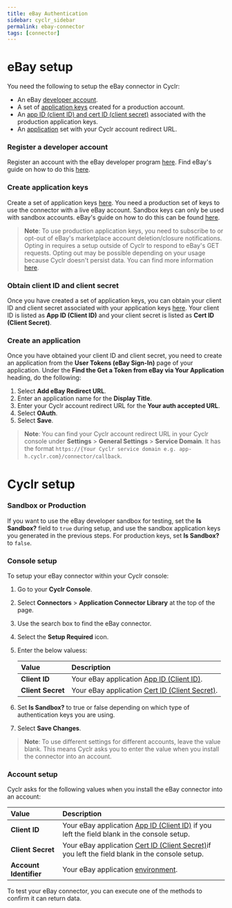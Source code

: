 ```yaml
---
title: eBay Authentication
sidebar: cyclr_sidebar
permalink: ebay-connector
tags: [connector]
---
```


<a name="ebay-setup"></a>

# eBay setup

You need the following to setup the eBay connector in Cyclr:

-   An eBay [developer account](#register-a-developer-account).
-   A set of [application keys](#create-application-keys) created for a production account.
-   An [app ID (client ID) and cert ID (client secret)](#get-a-client-id-and-client-secret) associated with the production application keys.
-   An [application](#create-an-application) set with your Cyclr account redirect URL.

<a name="register-a-developer-account"></a>

### Register a developer account

Register an account with the eBay developer program [here](https://developer.ebay.com/). Find eBay's guide on how to do this [here](https://developer.ebay.com/api-docs/static/gs_join-the-ebay-developers-program.html).

<a name="create-application-keys"></a>

### Create application keys

Create a set of application keys [here](https://developer.ebay.com/my/keys). You need a production set of keys to use the connector with a live eBay account. Sandbox keys can only be used with sandbox accounts. eBay's guide on how to do this can be found [here](https://developer.ebay.com/api-docs/static/gs_create-the-ebay-api-keysets.html).

> **Note**: To use production application keys, you need to subscribe to or opt-out of eBay's marketplace account deletion/closure notifications. Opting in requires a setup outside of Cyclr to respond to eBay's GET requests. Opting out may be possible depending on your usage because Cyclr doesn't persist data. You can find more information [here](https://developer.ebay.com/marketplace-account-deletion).

<a name="obtain-client-id-and-client-secret"></a>

### Obtain client ID and client secret

Once you have created a set of application keys, you can obtain your client ID and client secret associated with your application keys [here](https://developer.ebay.com/my/keys). Your client ID is listed as **App ID (Client ID)** and your client secret is listed as **Cert ID (Client Secret)**.

<a name="create-an-application"></a>

### Create an application

Once you have obtained your client ID and client secret, you need to create an application from the **User Tokens (eBay Sign-In)** page of your application. Under the **Find the Get a Token from eBay via Your Application** heading, do the following:

1. Select **Add eBay Redirect URL**.
2. Enter an application name for the **Display Title**.
3. Enter your Cyclr account redirect URL for the **Your auth accepted URL**.
4. Select **OAuth**.
5. Select **Save**.

> **Note**: You can find your Cyclr account redirect URL in your Cyclr console under **Settings** > **General Settings** > **Service Domain**. It has the format `https://{Your Cyclr service domain e.g. app-h.cyclr.com}/connector/callback`.

<a name="cyclr-set-up"></a>

# Cyclr setup

<a name="sandbox-or-production"></a>

### Sandbox or Production

If you want to use the eBay developer sandbox for testing, set the **Is Sandbox?** field to `true` during setup, and use the sandbox application keys you generated in the previous steps. For production keys,  set **Is Sandbox?** to `false`.

<a name="console-setup"></a>

### Console setup

To setup your eBay connector within your Cyclr console:

1. Go to your **Cyclr Console**.
2. Select **Connectors** > **Application Connector Library** at the top of the page.
3. Use the search box to find the eBay connector.
4. Select the **Setup Required** icon.
5. Enter the below valuess:

    | **Value**     | **Description**                                                                  |
    |:--------------|:-------------------------------------------------------------------------------- |
    | **Client ID** | Your eBay application [App ID (Client ID)](#obtain-client-id-and-client-secret). |
    | **Client Secret** | Your eBay application [Cert ID (Client Secret)](#obtain-client-id-and-client-secret). |
6. Set **Is Sandbox?** to true or false depending on which type of authentication keys you are using.  
7. Select **Save Changes**.

> **Note**: To use different settings for different accounts, leave the value blank. This means Cyclr asks you to enter the value when you install the connector into an account.

<a name="account-setup"></a>

### Account setup

Cyclr asks for the following values when you install the eBay connector into an account:

| **Value**     | **Description**                                                                  |
|:--------------|:-------------------------------------------------------------------------------- |
| **Client ID** | Your eBay application [App ID (Client ID)](#obtain-client-id-and-client-secret) if you left the field blank in the console setup. |
| **Client Secret** | Your eBay application [Cert ID (Client Secret)](#obtain-client-id-and-client-secret)if you left the field blank in the console setup. |
| **Account Identifier** | Your eBay application [environment](#create-application-keys). |

To test your eBay connector, you can execute one of the methods to confirm it can return data.
